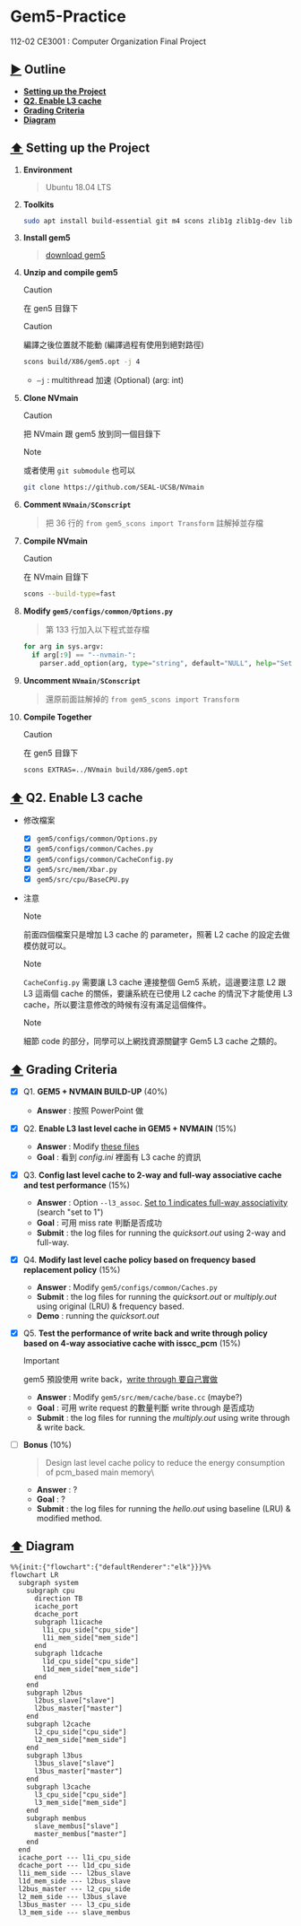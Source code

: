 # Gem5-Practice

112-02 CE3001 : Computer Organization Final Project


## [▶️](https://github.com/RogelioKG/Gem5-Practice?tab=readme-ov-file#%EF%B8%8F-outline) Outline
+ [**Setting up the Project**](https://github.com/RogelioKG/Gem5-Practice?tab=readme-ov-file#%EF%B8%8F-setting-up-the-project)
+ [**Q2. Enable L3 cache**](https://github.com/RogelioKG/Gem5-Practice?tab=readme-ov-file#%EF%B8%8F-q2-enable-l3-cache)
+ [**Grading Criteria**](https://github.com/RogelioKG/Gem5-Practice?tab=readme-ov-file#%EF%B8%8F-grading-criteria)
+ [**Diagram**](https://github.com/RogelioKG/Gem5-Practice?tab=readme-ov-file#%EF%B8%8F-diagram)


## [⬆️](https://github.com/RogelioKG/Gem5-Practice?tab=readme-ov-file#%EF%B8%8F-outline) Setting up the Project

1. **Environment**
    > Ubuntu 18.04 LTS

2. **Toolkits**
    ```bash
    sudo apt install build-essential git m4 scons zlib1g zlib1g-dev libprotobuf-dev protobuf-compiler libprotoc-dev libgoogle-perftools-dev python3-dev python3-six python libboost-all-dev pkg-config
    ```

3. **Install gem5**
    > [download gem5](https://gem5.googlesource.com/public/gem5/+archive/525ce650e1a5bbe71c39d4b15598d6c003cc9f9e.tar.gz)

4. **Unzip and compile gem5**
    > [!CAUTION]
    > 在 gen5 目錄下

    > [!CAUTION]
    > 編譯之後位置就不能動 (編譯過程有使用到絕對路徑)
    ```bash
    scons build/X86/gem5.opt -j 4
    ```
    + `–j` : multithread 加速 (Optional) (arg: int)

5. **Clone NVmain**
    > [!CAUTION]
    > 把 NVmain 跟 gem5 放到同一個目錄下

    > [!NOTE]
    > 或者使用 `git submodule` 也可以
    ```bash
    git clone https://github.com/SEAL-UCSB/NVmain
    ```

6. **Comment `NVmain/SConscript`**
    > 把 36 行的 `from gem5_scons import Transform` 註解掉並存檔

7. **Compile NVmain**
    > [!CAUTION]
    > 在 NVmain 目錄下
    ```bash
    scons --build-type=fast
    ```

8. **Modify `gem5/configs/common/Options.py`**
    > 第 133 行加入以下程式並存檔
    ```py
    for arg in sys.argv:
      if arg[:9] == "--nvmain-":
        parser.add_option(arg, type="string", default="NULL", help="Set NVMain configuration value for a parameter")
    ```

9.  **Uncomment `NVmain/SConscript`**
    > 還原前面註解掉的 `from gem5_scons import Transform`

10. **Compile Together**
    > [!CAUTION]
    > 在 gen5 目錄下
    ```bash
    scons EXTRAS=../NVmain build/X86/gem5.opt
    ```


## [⬆️](https://github.com/RogelioKG/Gem5-Practice?tab=readme-ov-file#%EF%B8%8F-outline) Q2. Enable L3 cache

+ 修改檔案
  + [x] `gem5/configs/common/Options.py`
  + [x] `gem5/configs/common/Caches.py`
  + [x] `gem5/configs/common/CacheConfig.py`
  + [x] `gem5/src/mem/Xbar.py`
  + [x] `gem5/src/cpu/BaseCPU.py`

+ 注意
  > [!NOTE]
  > 前面四個檔案只是增加 L3 cache 的 parameter，照著 L2 cache 的設定去做模仿就可以。

  > [!NOTE]
  > `CacheConfig.py` 需要讓 L3 cache 連接整個 Gem5 系統，這邊要注意 L2 跟 L3 這兩個 cache 的關係，要讓系統在已使用 L2 cache 的情況下才能使用 L3 cache，所以要注意修改的時候有沒有滿足這個條件。

  > [!NOTE]
  > 細節 code 的部分，同學可以上網找資源關鍵字 Gem5 L3 cache 之類的。


## [⬆️](https://github.com/RogelioKG/Gem5-Practice?tab=readme-ov-file#%EF%B8%8F-outline) Grading Criteria
+ [x] Q1. **GEM5 + NVMAIN BUILD-UP** (40%)
    + **Answer** : 按照 PowerPoint 做 

+ [x] Q2. **Enable L3 last level cache in GEM5 + NVMAIN** (15%)
    + **Answer** : Modify [these files](https://github.com/RogelioKG/Gem5-Practice?tab=readme-ov-file#%EF%B8%8F-q2-enable-l3-cache)
    + **Goal** : 看到 _config.ini_ 裡面有 L3 cache 的資訊

+ [x] Q3. **Config last level cache to 2-way and full-way associative cache and test performance** (15%)
    + **Answer** : Option `--l3_assoc`. [Set to 1 indicates full-way associativity](https://old.gem5.org/Coherence-Protocol-Independent_Memory_Components.html) (search "set to 1")
    + **Goal** : 可用 miss rate 判斷是否成功
    + **Submit** : the log files for running the _quicksort.out_ using 2-way and full-way.

+ [x] Q4. **Modify last level cache policy based on frequency based replacement policy** (15%)
    + **Answer** : Modify `gem5/configs/common/Caches.py`
    + **Submit** : the log files for running the _quicksort.out_ or _multiply.out_ using original (LRU) & frequency based.
    + **Demo** : running the _quicksort.out_

+ [x] Q5. **Test the performance of write back and write through policy based on 4-way associative cache with isscc_pcm** (15%)
    > [!IMPORTANT]
    > gem5 預設使用 write back，[write through 要自己實做](https://www.mail-archive.com/gem5-users@gem5.org/msg16454.html)
    + **Answer** : Modify `gem5/src/mem/cache/base.cc` (maybe?)
    + **Goal** : 可用 write request 的數量判斷 write through 是否成功
    + **Submit** : the log files for running the _multiply.out_ using write through & write back.

+ [ ] **Bonus** (10%)
    > Design last level cache policy to reduce the energy consumption of pcm_based main memory\
    + **Answer** : ?
    + **Goal** : ?
    + **Submit** : the log files for running the _hello.out_ using baseline (LRU) & modified method.


## [⬆️](https://github.com/RogelioKG/Gem5-Practice?tab=readme-ov-file#%EF%B8%8F-outline) Diagram
```mermaid
%%{init:{"flowchart":{"defaultRenderer":"elk"}}}%%
flowchart LR
  subgraph system
    subgraph cpu
      direction TB
      icache_port
      dcache_port
      subgraph l1icache
        l1i_cpu_side["cpu_side"]
        l1i_mem_side["mem_side"]
      end
      subgraph l1dcache
        l1d_cpu_side["cpu_side"]
        l1d_mem_side["mem_side"]
      end
    end
    subgraph l2bus
      l2bus_slave["slave"]
      l2bus_master["master"]
    end
    subgraph l2cache
      l2_cpu_side["cpu_side"]
      l2_mem_side["mem_side"]
    end
    subgraph l3bus
      l3bus_slave["slave"]
      l3bus_master["master"]
    end
    subgraph l3cache
      l3_cpu_side["cpu_side"]
      l3_mem_side["mem_side"]
    end
    subgraph membus
      slave_membus["slave"]
      master_membus["master"]
    end
  end
  icache_port --- l1i_cpu_side
  dcache_port --- l1d_cpu_side
  l1i_mem_side --- l2bus_slave
  l1d_mem_side --- l2bus_slave
  l2bus_master --- l2_cpu_side
  l2_mem_side --- l3bus_slave
  l3bus_master --- l3_cpu_side
  l3_mem_side --- slave_membus
```